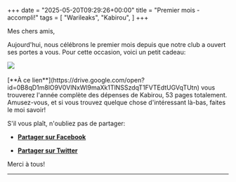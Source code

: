 +++
date = "2025-05-20T09:29:26+00:00"
title = "Premier mois - accompli!"
tags = [
    "Warileaks",
    "Kabirou",
]
+++

Mes chers amis,

Aujourd'hui, nous célébrons le premier mois depuis que notre club a ouvert ses portes a vous. Pour cette occasion, voici un petit cadeau:
<div class="container" style="width:auto">
  <a target="blank" href="https://res.cloudinary.com/vincentstradic/image/upload/v1525883512/work/CBAO_1_annee.jpg">
    <img src="https://res.cloudinary.com/vincentstradic/image/upload/v1525883512/work/CBAO_1_annee.jpg" style="max-width:100%">
  </a>
</div>
<br>
[**À ce lien**](https://drive.google.com/open?id=0B8qD1m8lO9V0VlNxWl9maXk1TlNSSzdqT1FVTEdtUGVqTUtn) vous trouverez l'année complète des dépenses de Kabirou, 53 pages totalement. Amusez-vous, et si vous trouvez quelque chose d'intéressant là-bas, faites le moi savoir!

S'il vous plaît, n'oubliez pas de partager:

- <a href="https://www.facebook.com/sharer/sharer.php?u=warileaks.com/fr">**Partager sur  Facebook**</a>

- <a href="https://twitter.com/home?status=warileaks.com/fr">**Partager sur Twitter**</a>

Merci à tous!

<!--more-->



<hr>
